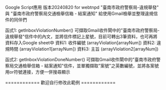 Google Script應用
版本20240820 for webtnpd "臺南市政府警察局-違規舉發" 與 "臺南市政府警察局交通檢舉信箱 - 結案通知"
給使用Gmail檢舉並整理違規信件的同伴們

函式1: getInboxViolationNumber()
  可擷取Gmail收件閘中的"臺南市政府警察局-違規舉發"信件中的內文，並將信件標記上星號，目前可轉出3筆資料，也可再將資料存入Google sheet中
資料1: 收件編號 (arrayViolation[arrayNum])
資料2: 違規時間 (arrayViolation1[arrayNum])
資料3: 主旨 (arrayViolation2[arrayNum])

函式2: getInboxViolationDoneNumber()
  可擷取Gmail收件閘中的"臺南市政府警察局交通檢舉信箱 - 結案通知"信件，並單獨擷取"案號"之英數編號，並將各案號用or符號連接，方便一併搜尋顯示

============  歡迎自行修改此範例  ============
